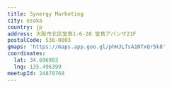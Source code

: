 ```yaml
---
title: Synergy Marketing
city: osaka
country: jp
address: 大阪市北区堂島1-6-20 堂島アバンザ21F
postalCode: 530-0003
gmaps: 'https://maps.app.goo.gl/phHJLfsA1NTxQr5k8'
coordinates:
  lat: 34.696903
  lng: 135.496399
meetupId: 24870768
---
```


